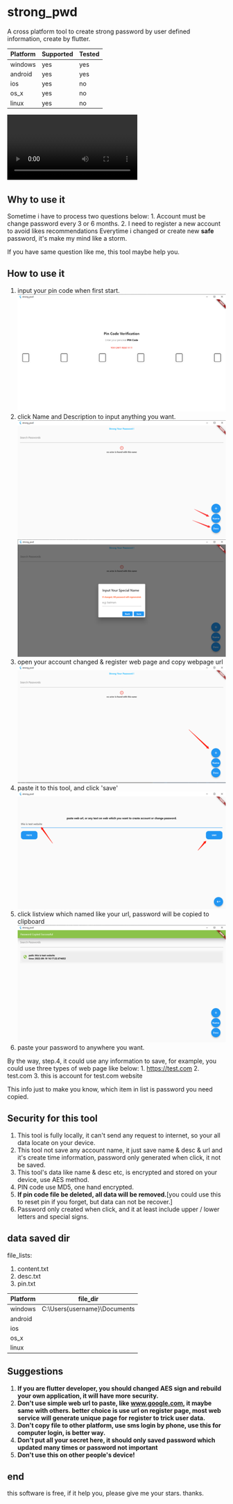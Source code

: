 # strong_pwd

A cross platform tool to create strong password by user defined information, create by flutter.

| Platform      | Supported |  Tested |
| ----------- | ----------- | --------- |
| windows      | yes       |   yes        |
| android   | yes        |  yes         |
| ios   | yes        |  no         |
| os_x   | yes        |  no         |
| linux   | yes        |  no         |


![](https://github.com/sherry0429/StrongPwd/tree/main/videos/strong_pwd_intro.mp4)

## Why to use it

Sometime i have to process two questions below:
    1. Account must be change password every 3 or 6 months.
    2. I need to register a new account to avoid likes recommendations
Everytime i changed or create new __safe__ password, it's make my mind like a storm.

If you have same question like me, this tool maybe help you.

## How to use it

1. input your pin code when first start.
![PIN](/imgs/pin.png "pin code")
2. click Name and Description to input anything you want.
![NAMEDESC](/imgs/name_desc_btn.png "name desc")
![NAMEDESCINPUT](/imgs/input.png "name desc input")
3. open your account changed & register web page and copy webpage url
![addweb](/imgs/add_btn.png "add web")
4. paste it to this tool, and click 'save'
![website](/imgs/save_website.png "website")
5. click listview which named like your url, password will be copied to clipboard
![copied](/imgs/secret_copied.png "copied")
6. paste your password to anywhere you want.

By the way, step.4, it could use any information to save, for example, you could use three types of web page like below:
    1. https://test.com
    2. test.com
    3. this is account for test.com website

This info just to make you know, which item in list is password you need copied.

## Security for this tool

1. This tool is fully locally, it can't send any request to internet, so your all data locate on your device.
2. This tool not save any account name, it just save name & desc & url and it's create time information, password only generated when click, it not be saved.
3. This tool's data like name & desc etc, is encrypted and stored on your device, use AES method.
4. PIN code use MD5, one hand encrypted.
5. __If pin code file be deleted, all data will be removed.__[you could use this to reset pin if you forget, but data can not be recover.]
6. Password only created when click, and it at least include upper / lower letters and special signs.

## data saved dir

file_lists:
1. content.txt
2. desc.txt
3. pin.txt

| Platform      | file_dir |
| ----------- | ----------- |
| windows      | C:\Users\{username}\Documents   | 
| android   |         |
| ios   |         |
| os_x   |         |
| linux   |         |


## Suggestions

1. __If you are flutter developer, you should changed AES sign and rebuild your own application, it will have more security.__
2. __Don't use simple web url to paste, like www.google.com, it maybe same with others. better choice is use url on register page, most web service will generate unique page for register to trick user data.__
3. __Don't copy file to other platform, use sms login by phone, use this for computer login, is better way.__
4. __Don't put all your secret here, it should only saved password which updated many times or password not important__
5. __Don't use this on other people's device!__


## end

this software is free, if it help you, please give me your stars. thanks.


